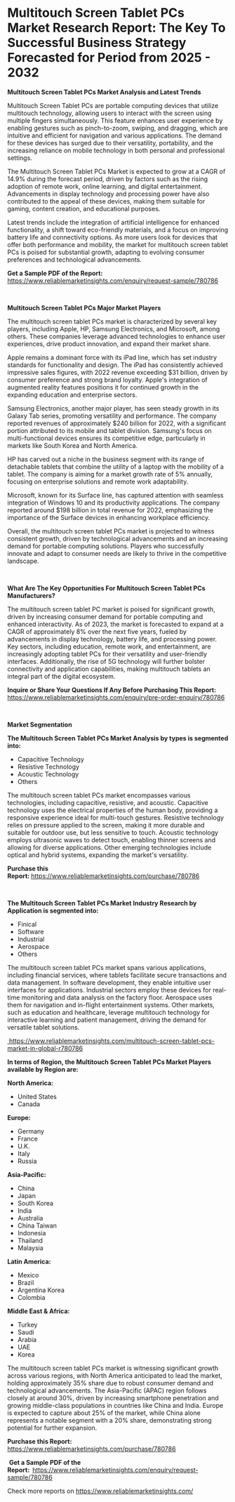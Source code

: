 <p><h1>Multitouch Screen Tablet PCs Market Research Report: The Key To Successful Business Strategy Forecasted for Period from 2025 - 2032</h1></p><p><strong>Multitouch Screen Tablet PCs Market Analysis and Latest Trends</strong></p>
<p><p>Multitouch Screen Tablet PCs are portable computing devices that utilize multitouch technology, allowing users to interact with the screen using multiple fingers simultaneously. This feature enhances user experience by enabling gestures such as pinch-to-zoom, swiping, and dragging, which are intuitive and efficient for navigation and various applications. The demand for these devices has surged due to their versatility, portability, and the increasing reliance on mobile technology in both personal and professional settings.</p><p>The Multitouch Screen Tablet PCs Market is expected to grow at a CAGR of 14.9% during the forecast period, driven by factors such as the rising adoption of remote work, online learning, and digital entertainment. Advancements in display technology and processing power have also contributed to the appeal of these devices, making them suitable for gaming, content creation, and educational purposes. </p><p>Latest trends include the integration of artificial intelligence for enhanced functionality, a shift toward eco-friendly materials, and a focus on improving battery life and connectivity options. As more users look for devices that offer both performance and mobility, the market for multitouch screen tablet PCs is poised for substantial growth, adapting to evolving consumer preferences and technological advancements.</p></p>
<p><strong>Get a Sample PDF of the Report:&nbsp;</strong> <a href="https://www.reliablemarketinsights.com/enquiry/request-sample/780786?utm_campaign=1894&utm_medium=2&utm_source=Github&utm_content=ia&utm_term=28022025&utm_id=multitouch-screen-tablet-pcs">https://www.reliablemarketinsights.com/enquiry/request-sample/780786</a></p>
<p>&nbsp;</p>
<p><strong>Multitouch Screen Tablet PCs Major Market Players</strong></p>
<p><p>The multitouch screen tablet PCs market is characterized by several key players, including Apple, HP, Samsung Electronics, and Microsoft, among others. These companies leverage advanced technologies to enhance user experiences, drive product innovation, and expand their market share.</p><p>Apple remains a dominant force with its iPad line, which has set industry standards for functionality and design. The iPad has consistently achieved impressive sales figures, with 2022 revenue exceeding $31 billion, driven by consumer preference and strong brand loyalty. Apple's integration of augmented reality features positions it for continued growth in the expanding education and enterprise sectors.</p><p>Samsung Electronics, another major player, has seen steady growth in its Galaxy Tab series, promoting versatility and performance. The company reported revenues of approximately $240 billion for 2022, with a significant portion attributed to its mobile and tablet division. Samsung's focus on multi-functional devices ensures its competitive edge, particularly in markets like South Korea and North America.</p><p>HP has carved out a niche in the business segment with its range of detachable tablets that combine the utility of a laptop with the mobility of a tablet. The company is aiming for a market growth rate of 5% annually, focusing on enterprise solutions and remote work adaptability.</p><p>Microsoft, known for its Surface line, has captured attention with seamless integration of Windows 10 and its productivity applications. The company reported around $198 billion in total revenue for 2022, emphasizing the importance of the Surface devices in enhancing workplace efficiency.</p><p>Overall, the multitouch screen tablet PCs market is projected to witness consistent growth, driven by technological advancements and an increasing demand for portable computing solutions. Players who successfully innovate and adapt to consumer needs are likely to thrive in the competitive landscape.</p></p>
<p>&nbsp;</p>
<p><strong>What Are The Key Opportunities For Multitouch Screen Tablet PCs Manufacturers?</strong></p>
<p><p>The multitouch screen tablet PC market is poised for significant growth, driven by increasing consumer demand for portable computing and enhanced interactivity. As of 2023, the market is forecasted to expand at a CAGR of approximately 8% over the next five years, fueled by advancements in display technology, battery life, and processing power. Key sectors, including education, remote work, and entertainment, are increasingly adopting tablet PCs for their versatility and user-friendly interfaces. Additionally, the rise of 5G technology will further bolster connectivity and application capabilities, making multitouch tablets an integral part of the digital ecosystem.</p></p>
<p><strong>Inquire or Share Your Questions If Any Before Purchasing This Report:</strong> <a href="https://www.reliablemarketinsights.com/enquiry/pre-order-enquiry/780786?utm_campaign=1894&utm_medium=2&utm_source=Github&utm_content=ia&utm_term=28022025&utm_id=multitouch-screen-tablet-pcs">https://www.reliablemarketinsights.com/enquiry/pre-order-enquiry/780786</a></p>
<p>&nbsp;</p>
<p><strong>Market Segmentation</strong></p>
<p><strong>The Multitouch Screen Tablet PCs Market Analysis by types is segmented into:</strong></p>
<p><ul><li>Capacitive Technology</li><li>Resistive Technology</li><li>Acoustic Technology</li><li>Others</li></ul></p>
<p><p>The multitouch screen tablet PCs market encompasses various technologies, including capacitive, resistive, and acoustic. Capacitive technology uses the electrical properties of the human body, providing a responsive experience ideal for multi-touch gestures. Resistive technology relies on pressure applied to the screen, making it more durable and suitable for outdoor use, but less sensitive to touch. Acoustic technology employs ultrasonic waves to detect touch, enabling thinner screens and allowing for diverse applications. Other emerging technologies include optical and hybrid systems, expanding the market's versatility.</p></p>
<p><strong>Purchase this Report:&nbsp;</strong><a href="https://www.reliablemarketinsights.com/purchase/780786?utm_campaign=1894&utm_medium=2&utm_source=Github&utm_content=ia&utm_term=28022025&utm_id=multitouch-screen-tablet-pcs">https://www.reliablemarketinsights.com/purchase/780786</a></p>
<p>&nbsp;</p>
<p><strong>The Multitouch Screen Tablet PCs Market Industry Research by Application is segmented into:</strong></p>
<p><ul><li>Finical</li><li>Software</li><li>Industrial</li><li>Aerospace</li><li>Others</li></ul></p>
<p><p>The multitouch screen tablet PCs market spans various applications, including financial services, where tablets facilitate secure transactions and data management. In software development, they enable intuitive user interfaces for applications. Industrial sectors employ these devices for real-time monitoring and data analysis on the factory floor. Aerospace uses them for navigation and in-flight entertainment systems. Other markets, such as education and healthcare, leverage multitouch technology for interactive learning and patient management, driving the demand for versatile tablet solutions.</p></p>
<p><a href="https://www.reliablemarketinsights.com/multitouch-screen-tablet-pcs-market-in-global-r780786?utm_campaign=1894&utm_medium=2&utm_source=Github&utm_content=ia&utm_term=28022025&utm_id=multitouch-screen-tablet-pcs">&nbsp;https://www.reliablemarketinsights.com/multitouch-screen-tablet-pcs-market-in-global-r780786</a></p>
<p><strong>In terms of Region, the Multitouch Screen Tablet PCs Market Players available by Region are:</strong></p>
<p>
    <p> <strong> North America: </strong>
        <ul>
            <li>United States</li>
            <li>Canada</li>
        </ul>
        </p> 
    <p> <strong> Europe: </strong>
        <ul>
            <li>Germany</li>
            <li>France</li>
            <li>U.K.</li>
            <li>Italy</li>
            <li>Russia</li>
        </ul>
        </p> 
    <p> <strong> Asia-Pacific: </strong>
        <ul>
            <li>China</li>
            <li>Japan</li>
            <li>South Korea</li>
            <li>India</li>
            <li>Australia</li>
            <li>China Taiwan</li>
            <li>Indonesia</li>
            <li>Thailand</li>
            <li>Malaysia</li>
        </ul>
        </p> 
    <p> <strong> Latin America: </strong>
        <ul>
            <li>Mexico</li>
            <li>Brazil</li>
            <li>Argentina Korea</li>
            <li>Colombia</li>
        </ul>
        </p> 
    <p> <strong> Middle East & Africa: </strong>
        <ul>
            <li>Turkey</li>
            <li>Saudi</li>
            <li>Arabia</li>
            <li>UAE</li>
            <li>Korea</li>
        </ul>
    </p>
    </p>
<p><p>The multitouch screen tablet PCs market is witnessing significant growth across various regions, with North America anticipated to lead the market, holding approximately 35% share due to robust consumer demand and technological advancements. The Asia-Pacific (APAC) region follows closely at around 30%, driven by increasing smartphone penetration and growing middle-class populations in countries like China and India. Europe is expected to capture about 25% of the market, while China alone represents a notable segment with a 20% share, demonstrating strong potential for further expansion.</p></p>
<p><strong>Purchase this Report: </strong><a href="https://www.reliablemarketinsights.com/purchase/780786?utm_campaign=1894&utm_medium=2&utm_source=Github&utm_content=ia&utm_term=28022025&utm_id=multitouch-screen-tablet-pcs">https://www.reliablemarketinsights.com/purchase/780786</a></p>
<p>&nbsp;<strong>Get a Sample PDF of the Report:&nbsp;&nbsp;</strong><a href="https://www.reliablemarketinsights.com/enquiry/request-sample/780786?utm_campaign=1894&utm_medium=2&utm_source=Github&utm_content=ia&utm_term=28022025&utm_id=multitouch-screen-tablet-pcs">https://www.reliablemarketinsights.com/enquiry/request-sample/780786</a></p>
<p><strong></strong></p>
<p>Check more reports on <a href="https://www.reliablemarketinsights.com/?utm_campaign=1894&utm_medium=2&utm_source=Github&utm_content=ia&utm_term=28022025&utm_id=multitouch-screen-tablet-pcs">https://www.reliablemarketinsights.com/</a></p>